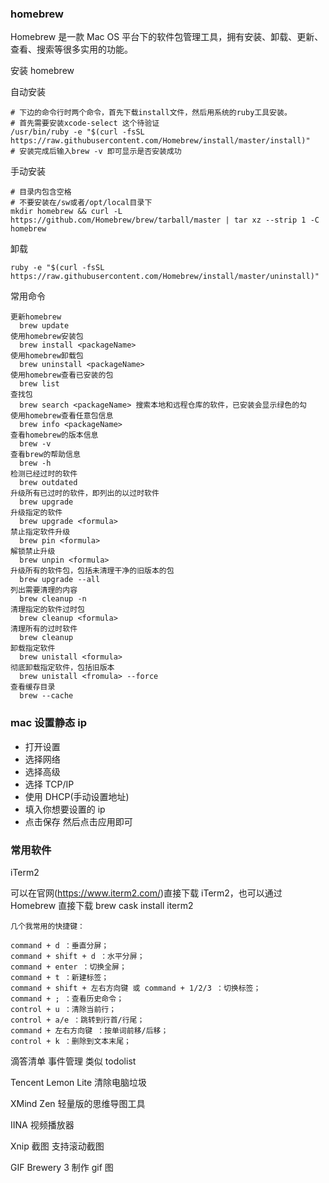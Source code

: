 ### homebrew

Homebrew 是一款 Mac OS 平台下的软件包管理工具，拥有安装、卸载、更新、查看、搜索等很多实用的功能。

安装 homebrew

自动安装

```shell
# 下边的命令行时两个命令，首先下载install文件，然后用系统的ruby工具安装。
# 首先需要安装xcode-select 这个待验证
/usr/bin/ruby -e "$(curl -fsSL https://raw.githubusercontent.com/Homebrew/install/master/install)"
# 安装完成后输入brew -v 即可显示是否安装成功
```

手动安装

```shell
# 目录内包含空格
# 不要安装在/sw或者/opt/local目录下
mkdir homebrew && curl -L https://github.com/Homebrew/brew/tarball/master | tar xz --strip 1 -C homebrew
```

卸载

```shell
ruby -e "$(curl -fsSL https://raw.githubusercontent.com/Homebrew/install/master/uninstall)"
```

常用命令

    更新homebrew
      brew update
    使用homebrew安装包
      brew install <packageName>
    使用homebrew卸载包
      brew uninstall <packageName>
    使用homebrew查看已安装的包
      brew list
    查找包
      brew search <packageName> 搜索本地和远程仓库的软件，已安装会显示绿色的勾
    使用homebrew查看任意包信息
      brew info <packageName>
    查看homebrew的版本信息
      brew -v
    查看brew的帮助信息
      brew -h
    检测已经过时的软件
      brew outdated
    升级所有已过时的软件，即列出的以过时软件
      brew upgrade
    升级指定的软件
      brew upgrade <formula>
    禁止指定软件升级
      brew pin <formula>
    解锁禁止升级
      brew unpin <formula>
    升级所有的软件包，包括未清理干净的旧版本的包
      brew upgrade --all
    列出需要清理的内容
      brew cleanup -n
    清理指定的软件过时包
      brew cleanup <formula>
    清理所有的过时软件
      brew cleanup
    卸载指定软件
      brew unistall <formula>
    彻底卸载指定软件，包括旧版本
      brew unistall <fromula> --force
    查看缓存目录
      brew --cache

### mac 设置静态 ip

- 打开设置
- 选择网络
- 选择高级
- 选择 TCP/IP
- 使用 DHCP(手动设置地址)
- 填入你想要设置的 ip
- 点击保存 然后点击应用即可

### 常用软件

iTerm2

可以在官网(https://www.iterm2.com/)直接下载 iTerm2，也可以通过 Homebrew 直接下载 brew cask install iterm2

    几个我常用的快捷键：

    command + d ：垂直分屏；
    command + shift + d ：水平分屏；
    command + enter ：切换全屏；
    command + t ：新建标签；
    command + shift + 左右方向键 或 command + 1/2/3 ：切换标签；
    command + ; ：查看历史命令；
    control + u ：清除当前行；
    control + a/e ：跳转到行首/行尾；
    command + 左右方向键 ：按单词前移/后移；
    control + k ：删除到文本末尾；

滴答清单 事件管理 类似 todolist

Tencent Lemon Lite 清除电脑垃圾

XMind Zen 轻量版的思维导图工具

IINA 视频播放器

Xnip 截图 支持滚动截图

GIF Brewery 3 制作 gif 图
